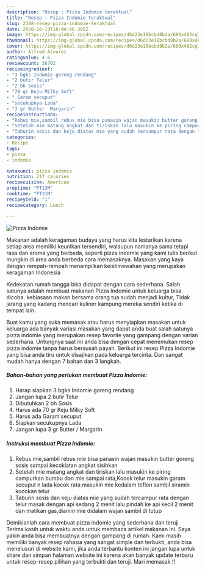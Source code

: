```yaml
---
description: "Resep : Pizza Indomie teraktual"
title: "Resep : Pizza Indomie teraktual"
slug: 2388-resep-pizza-indomie-teraktual
date: 2020-10-13T18:44:46.308Z
image: https://img-global.cpcdn.com/recipes/d6d23e10bcbd8b2a/680x482cq70/pizza-indomie-foto-resep-utama.jpg
thumbnail: https://img-global.cpcdn.com/recipes/d6d23e10bcbd8b2a/680x482cq70/pizza-indomie-foto-resep-utama.jpg
cover: https://img-global.cpcdn.com/recipes/d6d23e10bcbd8b2a/680x482cq70/pizza-indomie-foto-resep-utama.jpg
author: Alfred Alvarez
ratingvalue: 4.6
reviewcount: 36702
recipeingredient:
- "3 bgks Indomie goreng rendang"
- "2 butir Telur"
- "2 bh Sosis"
- "70 gr Keju Milky Soft"
- " Garam secuput"
- "secukupnya Lada"
- "3 gr Butter  Margarin"
recipeinstructions:
- "Rebus mie,sambil rebus mie bisa panasin wajan masukin butter goreng sosis sampai kecoklatan angkat sisihkan"
- "Setelah mie matang angkat dan tiriskan lalu masukin ke piring campurkan bumbu dan mie sampai rata,Kocok telur masukin garam secuput n lada kocok rata masukin mie kedalam teflon sambil siramin kocokan telur"
- "Taburin sosis dan keju diatas mie yang sudah tercampur rata dengan telur masak dengan api sedang 2 menit lalu pindah ke api kecil 2 menit dan matikan gas,diamin mie didalam wajan sambil di tutup"
categories:
- Recipe
tags:
- pizza
- indomie

katakunci: pizza indomie 
nutrition: 217 calories
recipecuisine: American
preptime: "PT13M"
cooktime: "PT31M"
recipeyield: "1"
recipecategory: Lunch

---
```



![Pizza Indomie](https://img-global.cpcdn.com/recipes/d6d23e10bcbd8b2a/680x482cq70/pizza-indomie-foto-resep-utama.jpg)

Makanan adalah keragaman budaya yang harus kita lestarikan karena setiap area memiliki keunikan tersendiri, walaupun namanya sama tetapi rasa dan aroma yang berbeda, seperti pizza indomie yang kami tulis berikut mungkin di area anda berbeda cara memasaknya. Masakan yang kaya dengan rempah-rempah menampilkan keistimewahan yang merupakan keragaman Indonesia

Kedekatan rumah tangga bisa didapat dengan cara sederhana. Salah satunya adalah membuat makanan Pizza Indomie untuk keluarga bisa dicoba. kebiasaan makan bersama orang tua sudah menjadi kultur, Tidak jarang yang kadang mencari kuliner kampung mereka sendiri ketika di tempat lain.



Buat kamu yang suka memasak atau harus menyiapkan masakan untuk keluarga ada banyak variasi masakan yang dapat anda buat salah satunya pizza indomie yang merupakan resep favorite yang gampang dengan varian sederhana. Untungnya saat ini anda bisa dengan cepat menemukan resep pizza indomie tanpa harus bersusah payah.
Berikut ini resep Pizza Indomie yang bisa anda tiru untuk disajikan pada keluarga tercinta. Dan sangat mudah hanya dengan 7 bahan dan 3 langkah.


<!--inarticleads1-->

##### Bahan-bahan yang perlukan membuat Pizza Indomie:

1. Harap siapkan 3 bgks Indomie goreng rendang
1. Jangan lupa 2 butir Telur
1. Dibutuhkan 2 bh Sosis
1. Harus ada 70 gr Keju Milky Soft
1. Harus ada  Garam secuput
1. Siapkan secukupnya Lada
1. Jangan lupa 3 gr Butter / Margarin




<!--inarticleads2-->

##### Instruksi membuat  Pizza Indomie:

1. Rebus mie,sambil rebus mie bisa panasin wajan masukin butter goreng sosis sampai kecoklatan angkat sisihkan
1. Setelah mie matang angkat dan tiriskan lalu masukin ke piring campurkan bumbu dan mie sampai rata,Kocok telur masukin garam secuput n lada kocok rata masukin mie kedalam teflon sambil siramin kocokan telur
1. Taburin sosis dan keju diatas mie yang sudah tercampur rata dengan telur masak dengan api sedang 2 menit lalu pindah ke api kecil 2 menit dan matikan gas,diamin mie didalam wajan sambil di tutup




Demikianlah cara membuat pizza indomie yang sederhana dan teruji. Terima kasih untuk waktu anda untuk membaca artikel makanan ini. Saya yakin anda bisa membuatnya dengan gampang di rumah. Kami masih memiliki banyak resep rahasia yang sangat simple dan terbukti, anda bisa menelusuri di website kami, jika anda terbantu konten ini jangan lupa untuk share dan simpan halaman website ini karena akan banyak update terbaru untuk resep-resep pilihan yang terbukti dan teruji. Mari memasak !!. 
